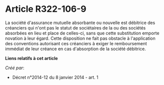 # Article R322-106-9

La  société d'assurance mutuelle absorbante ou nouvelle est débitrice des  créanciers qui n'ont pas le statut de sociétaires
de la ou des sociétés  absorbées en lieu et place de celles-ci, sans que cette substitution  emporte novation à leur égard.
Cette disposition ne fait pas obstacle à  l'application des conventions autorisant ces créanciers à exiger le  remboursement
immédiat de leur créance en cas d'absorption de la société  débitrice.

**Liens relatifs à cet article**

_Créé par_:

  - Décret n°2014-12 du 8 janvier 2014 - art. 1
